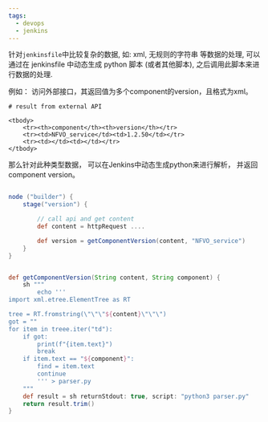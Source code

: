 ```yaml
---
tags:
  - devops
  - jenkins
---
```

针对`jenkinsfile`中比较复杂的数据, 如: xml, 无规则的字符串 等数据的处理,  可以通过在 jenkinsfile 中动态生成 python 脚本 (或者其他脚本), 之后调用此脚本来进行数据的处理. 


例如：
访问外部接口，其返回值为多个component的version，且格式为xml。

```shell
# result from external API

<tbody>
	<tr><th>component</th><th>version</th></tr>
	<tr><td>NFVO_service</td><td>1.2.50</td></tr>
	<tr><td></td><td></td></tr>
</tbody>
```

那么针对此种类型数据， 可以在Jenkins中动态生成python来进行解析， 并返回component version。


```groovy

node ("builder") {
	stage("version") {

		// call api and get content
		def content = httpRequest .... 

		def version = getComponentVersion(content, "NFVO_service")
	}
}


def getComponentVersion(String content, String component) {
	sh """
		echo '''
import xml.etree.ElementTree as RT

tree = RT.fromstring(\"\"\"${content}\"\"\")
got = ""
for item in treee.iter("td"):
	if got:
		print(f"{item.text}")
		break
	if item.text == "${component}":
		find = item.text
		continue
		''' > parser.py
	"""
	def result = sh returnStdout: true, script: "python3 parser.py"
	return result.trim()
}

```

